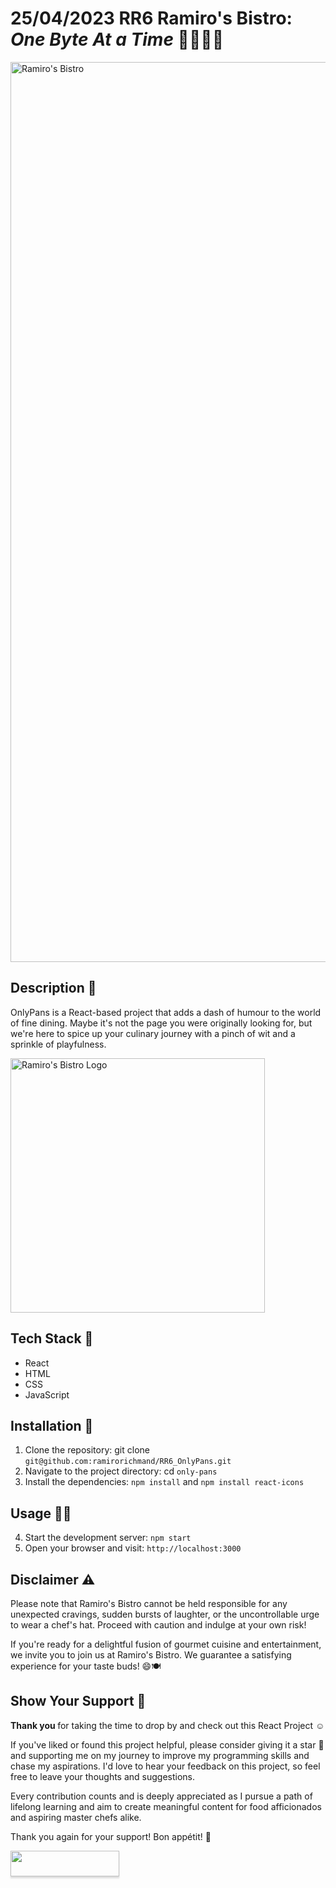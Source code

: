 # 25/04/2023 RR6 Ramiro's Bistro: _One Byte At a Time_ 👨🏽‍🍳🥘


<img width="1440" alt="Ramiro's Bistro" src="https://github.com/ramirorichmand/RR6_OnlyPans/assets/122550071/1884fc04-28f4-4574-9217-d58d22107675">

## Description 💬
OnlyPans is a React-based project that adds a dash of humour to the world of fine dining. Maybe it's not the page you were originally looking for, but we're here to spice up your culinary journey with a pinch of wit and a sprinkle of playfulness.

<!--
<img width="600" src="https://github.com/ramirorichmand/RR6_OnlyPans/assets/122550071/8cf9ee57-58d7-4957-8694-75008408e50e">
-->

<img width="407" alt="Ramiro's Bistro Logo" src="https://github.com/ramirorichmand/RR6_OnlyPans/assets/122550071/6071ed21-2910-4aee-9d12-d80d75cbe31b">

## Tech Stack 🤖
- React
- HTML
- CSS
- JavaScript

## Installation 🔢
1. Clone the repository: git clone `git@github.com:ramirorichmand/RR6_OnlyPans.git`
2. Navigate to the project directory: cd `only-pans`
3. Install the dependencies: `npm install` and `npm install react-icons`
## Usage 🧑‍💻
4. Start the development server: `npm start`
5. Open your browser and visit: `http://localhost:3000`

## Disclaimer ⚠️
Please note that Ramiro's Bistro cannot be held responsible for any unexpected cravings, sudden bursts of laughter, or the uncontrollable urge to wear a chef's hat. Proceed with caution and indulge at your own risk!

If you're ready for a delightful fusion of gourmet cuisine and entertainment, we invite you to join us at Ramiro's Bistro. We guarantee a satisfying experience for your taste buds! 😄🍽️

## Show Your Support 🤝

<b> Thank you </b> for taking the time to drop by and check out this React Project ☺️

If you've liked or found this project helpful, please consider giving it a star 🌟 and supporting me on my journey to improve my programming skills and chase my aspirations. I'd love to hear your feedback on this project, so feel free to leave your thoughts and suggestions.

Every contribution counts and is deeply appreciated as I pursue a path of lifelong learning and aim to create meaningful content for food afficionados and aspiring master chefs alike.

Thank you again for your support! Bon appétit! 🙏

<a href="https://www.buymeacoffee.com/ramiro.richmand"><img src="https://www.buymeacoffee.com/assets/img/custom_images/orange_img.png" style="height: 41px !important;width: 174px !important;box-shadow: 0px 3px 2px 0px rgba(190, 190, 190, 0.5) !important;-webkit-box-shadow: 0px 3px 2px 0px rgba(190, 190, 190, 0.5) !important;"  target="_blank"></a>
